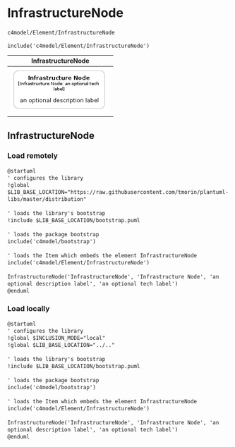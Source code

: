 # InfrastructureNode


```text
c4model/Element/InfrastructureNode
```

```text
include('c4model/Element/InfrastructureNode')
```



| InfrastructureNode |
| :---: |
| ![illustration for InfrastructureNode](../../c4model/Element/InfrastructureNode.Local.png) |




## InfrastructureNode

### Load remotely
```plantuml
@startuml
' configures the library
!global $LIB_BASE_LOCATION="https://raw.githubusercontent.com/tmorin/plantuml-libs/master/distribution"

' loads the library's bootstrap
!include $LIB_BASE_LOCATION/bootstrap.puml

' loads the package bootstrap
include('c4model/bootstrap')

' loads the Item which embeds the element InfrastructureNode
include('c4model/Element/InfrastructureNode')

InfrastructureNode('InfrastructureNode', 'Infrastructure Node', 'an optional description label', 'an optional tech label')
@enduml
```

### Load locally
```plantuml
@startuml
' configures the library
!global $INCLUSION_MODE="local"
!global $LIB_BASE_LOCATION="../.."

' loads the library's bootstrap
!include $LIB_BASE_LOCATION/bootstrap.puml

' loads the package bootstrap
include('c4model/bootstrap')

' loads the Item which embeds the element InfrastructureNode
include('c4model/Element/InfrastructureNode')

InfrastructureNode('InfrastructureNode', 'Infrastructure Node', 'an optional description label', 'an optional tech label')
@enduml
```

